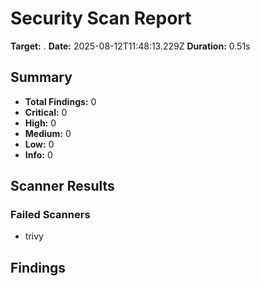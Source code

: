 # Security Scan Report

**Target:** .
**Date:** 2025-08-12T11:48:13.229Z
**Duration:** 0.51s

## Summary
- **Total Findings:** 0
- **Critical:** 0
- **High:** 0
- **Medium:** 0
- **Low:** 0
- **Info:** 0

## Scanner Results

### Failed Scanners
- trivy

## Findings
